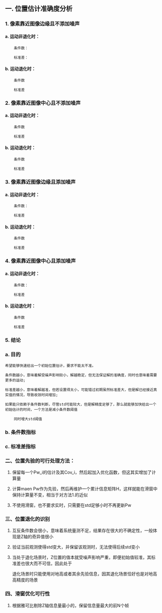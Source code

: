 ## 一. 位置估计准确度分析
### 1. 像素靠近图像边缘且不添加噪声
#### a. 运动非退化时：
		条件数：

		标准差：
#### b. 运动退化时：

		条件数

		标准差
### 2. 像素靠近图像中心且不添加噪声
#### a. 运动非退化时：
		条件数

		标准差

#### b. 运动退化时：
		条件数

		标准差

### 3. 像素靠近图像边缘且添加噪声
#### a. 运动非退化时：
		条件数：

		标准差
#### b. 运动退化时：
		条件数

		标准差

### 4. 像素靠近图像中心且添加噪声
#### a. 运动非退化时：
		条件数：

		标准差

#### b. 运动退化时：
		条件数

		标准差

### 5. 结论
### a. 目的
	希望能够快速给出一个初始位置估计，要求不能太不准。
	
	条件数越小，意味着解受噪声影响较小，解越稳定，但无法保证解的准确度，同时也意味着需要更多的运动;

	标准差越小，意味着解越准，但若设置得太小，可能错过初期虽然标准差大，但是解已经接近真实值的情况，导致收敛时间增加;

	如果能只依赖于条件数判断，尽管std可能较大，但是解精度足够了，那么就能够加快给出一个初始估计的时间，一个方法是减小条件数阈值

		同时增大std阈值


### b. 条件数指标

### c. 标准差指标

### 二、位置先验的可行处理方法：
1. 保留每一个Pw_i的估计及其Cov_i，然后起加入优化函数，但这其实增加了计算量

2. 计算maen Pw作为先验，然后再维护一个累计信息矩阵H，这样就能在滑窗中保持计算量不变，相当于对方法1.的近似

3. 不使用滑窗，也不要求实时，只需要在std足够小时不再更新Pw


### 三、位置退化的识别
1. 互反条件数会很小，意味着系统量测不足，结果存在很大的不确定性，一般体现是Z轴的奇异值很小

2. 验证当前观测使得std变大，并保留该观测时，无法使得后续std变小

3. 当处于退化场景时，Z位置的值本就受噪声影响严重，即便初始值较准，其标准差也很大而不可信，因此处于

	退化场景时只能使用对地高或者其余先验信息，因其退化场景恰好也是对地高高精度的场景

### 四、滑窗优化可行性
1. 根据雅可比剔除Z轴信息量最小的，保留信息量最大的前N个帧